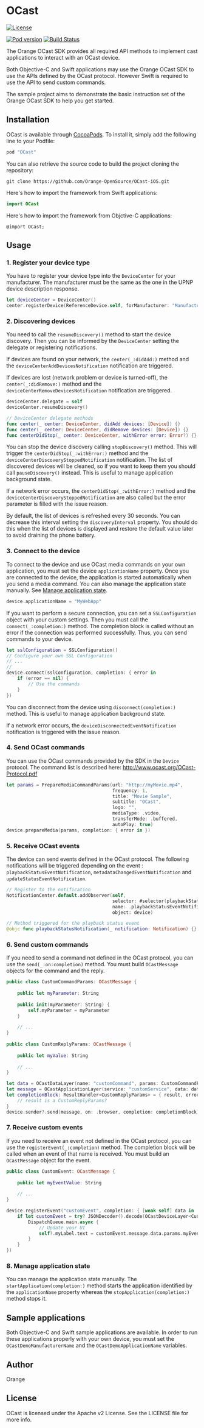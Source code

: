# OCast

[![License](https://img.shields.io/badge/licence-APACHE--2-lightgrey.svg)](https://github.com/Orange-OpenSource/OCast-iOS/blob/master/LICENSE)

[![Pod version](https://badge.fury.io/co/OCast.svg)](https://badge.fury.io/co/OCast)
[![Build Status](https://travis-ci.org/Orange-OpenSource/OCast-iOS.svg?branch=master)](https://travis-ci.org/Orange-OpenSource/OCast-iOS)

The Orange OCast SDK provides all required API methods to implement cast applications to interact with an OCast device.

Both Objective-C and Swift applications may use the Orange OCast SDK to use the APIs defined by the OCast protocol. However Swift is required to use the API to send custom commands.

The sample project aims to demonstrate the basic instruction set of the Orange OCast SDK to help you get started.

## Installation

OCast is available through [CocoaPods](http://cocoapods.org). To install it, simply add the following line to your Podfile:

```ruby
pod "OCast"
```

You can also retrieve the source code to build the project cloning the repository:

```
git clone https://github.com/Orange-OpenSource/OCast-iOS.git
```

Here's how to import the framework from Swift applications:

```swift
import OCast
```

Here's how to import the framework from Objctive-C applications:

```objc
@import OCast;
```

## Usage

### 1. Register your device type

You have to register your device type into the `DeviceCenter` for your manufacturer. The manufacturer must be the same as the one in the UPNP device description response.

```swift
let deviceCenter = DeviceCenter()
center.registerDevice(ReferenceDevice.self, forManufacturer: "Manufacturer")
```

### 2. Discovering devices

You need to call the `resumeDiscovery()` method to start the device discovery. Then you can be informed by the `DeviceCenter` setting the delegate or registering notifications.

If devices are found on your network, the `center(_:didAdd:)` method and the `deviceCenterAddDevicesNotification` notification are triggered.

If devices are lost (network problem or device is turned-off), the `center(_:didRemove:)` method and the `deviceCenterRemoveDevicesNotification` notification are triggered.

```swift
deviceCenter.delegate = self
deviceCenter.resumeDiscovery()

// DeviceCenter delegate methods
func center(_ center: DeviceCenter, didAdd devices: [Device]) {}
func center(_ center: DeviceCenter, didRemove devices: [Device]) {}
func centerDidStop(_ center: DeviceCenter, withError error: Error?) {}
```

You can stop the device discovery calling `stopDiscovery()` method. This will trigger the `centerDidStop(_:withError:)` method and the `deviceCenterDiscoveryStoppedNotification` notification. The list of discovered devices will be cleaned, so if you want to keep them you should call `pauseDiscovery()` instead. This is useful to manage application background state.

If a network error occurs, the `centerDidStop(_:withError:)` method and the `deviceCenterDiscoveryStoppedNotification` are also called but the error parameter is filled with the issue reason.

By default, the list of devices is refreshed every 30 seconds. You can decrease this interval setting the `discoveryInterval` property. You should do this when the list of devices is displayed and restore the default value later to avoid draining the phone battery.

### 3. Connect to the device

To connect to the device and use OCast media commands on your own application, you must set the device `applicationName` property. Once you are connected to the device, the application is started automatically when you send a media command. You can also manage the application state manually. See [Manage application state](#8-manage-application-state).

```swift
device.applicationName = "MyWebApp"
```

If you want to perform a secure connection, you can set a `SSLConfiguration` object with your custom settings. Then you must call the `connect(_:completion:)` method. The completion block is called without an error if the connection was performed successfully. Thus, you can send commands to your device.

```swift
let sslConfiguration = SSLConfiguration()
// Configure your own SSL Configuration
// ...
//
device.connect(sslConfiguration, completion: { error in
    if (error == nil) {
        // Use the commands
    }
})
```

You can disconnect from the device using `disconnect(completion:)` method. This is useful to manage application background state.

If a network error occurs, the `deviceDisconnectedEventNotification` notification is triggered with the issue reason.

### 4. Send OCast commands

You can use the OCast commands provided by the SDK in the `Device` protocol. The command list is described here: http://www.ocast.org/OCast-Protocol.pdf

```swift
let params = PrepareMediaCommandParams(url: "http://myMovie.mp4",
                                       frequency: 1,
                                       title: "Movie Sample",
                                       subtitle: "OCast",
                                       logo: "",
                                       mediaType: .video,
                                       transferMode: .buffered,
                                       autoPlay: true)
device.prepareMedia(params, completion: { error in })
```

### 5. Receive OCast events

The device can send events defined in the OCast protocol. The following notifications will be triggered depending on the event : `playbackStatusEventNotification`, `metadataChangedEventNotification` and `updateStatusEventNotification`.

```swift
// Register to the notification
NotificationCenter.default.addObserver(self, 
                                       selector: #selector(playbackStatusNotification),
                                       name: .playbackStatusEventNotification,
                                       object: device)

// Method triggered for the playback status event
@objc func playbackStatusNotification(_ notification: Notification) {}
```

### 6. Send custom commands

If you need to send a command not defined in the OCast protocol, you can use the `send(_:on:completion)` method.
You must build `OCastMessage` objects for the command and the reply.

```swift
public class CustomCommandParams: OCastMessage {
        
    public let myParameter: String
        
    public init(myParameter: String) {
        self.myParameter = myParameter
    }
        
    // ...
}
    
public class CustomReplyParams: OCastMessage {
        
    public let myValue: String
        
    // ...
}

let data = OCastDataLayer(name: "customCommand", params: CustomCommandParams(myParameter: "paramValue"))
let message = OCastApplicationLayer(service: "customService", data: data)
let completionBlock: ResultHandler<CustomReplyParams> = { result, error in
    // result is a CustomReplyParams?
}
device.sender?.send(message, on: .browser, completion: completionBlock)
````

### 7. Receive custom events

If you need to receive an event not defined in the OCast protocol, you can use the `registerEvent(_:completion)` method. The completion block will be called when an event of that name is received.
You must build an `OCastMessage` object for the event.

```swift
public class CustomEvent: OCastMessage {
        
    public let myEventValue: String
        
    // ...
}

device.registerEvent("customEvent", completion: { [weak self] data in
    if let customEvent = try? JSONDecoder().decode(OCastDeviceLayer<CustomEvent>.self, from: data) {
        DispatchQueue.main.async {
            // Update your UI
            self?.myLabel.text = customEvent.message.data.params.myEventValue
        }
    }
})
```

### 8. Manage application state

You can manage the application state manually. The `startApplication(completion:)` method starts the application identified by the `applicationName` property whereas the `stopApplication(completion:)` method stops it.

## Sample applications

Both Objective-C and Swift sample applications are available. In order to run these applications properly with your own device, you must set the `OCastDemoManufacturerName` and the `OCastDemoApplicationName` variables.

## Author

Orange

## License

OCast is licensed under the Apache v2 License. See the LICENSE file for more info.
